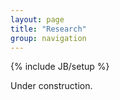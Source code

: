```yaml
---
layout: page
title: "Research"
group: navigation
---
```


{% include JB/setup %}


Under construction. 